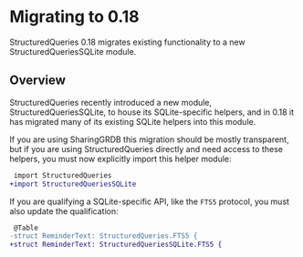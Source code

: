 # Migrating to 0.18

StructuredQueries 0.18 migrates existing functionality to a new StructuredQueriesSQLite module.

## Overview

StructuredQueries recently introduced a new module, StructuredQueriesSQLite, to house its
SQLite-specific helpers, and in 0.18 it has migrated many of its existing SQLite helpers into this
module.

If you are using SharingGRDB this migration should be mostly transparent, but if you are using
StructuredQueries directly and need access to these helpers, you must now explicitly import this
helper module:

```diff
 import StructuredQueries
+import StructuredQueriesSQLite
```

If you are qualifying a SQLite-specific API, like the `FTS5` protocol, you must also update the
qualification:

```diff
 @Table
-struct ReminderText: StructuredQueries.FTS5 {
+struct ReminderText: StructuredQueriesSQLite.FTS5 {
```
